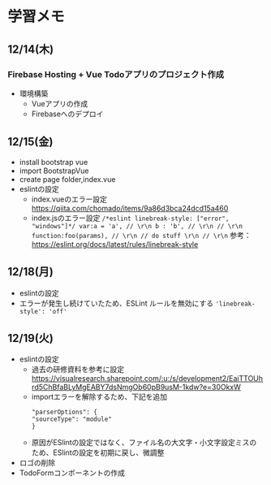 # 学習メモ

## 12/14(木)
### Firebase Hosting + Vue Todoアプリのプロジェクト作成
- 環境構築
  - Vueアプリの作成
  - Firebaseへのデプロイ

## 12/15(金)
- install bootstrap vue
- import BootstrapVue
- create page folder,index.vue
- eslintの設定
  - index.vueのエラー設定
    https://qiita.com/chomado/items/9a86d3bca24dcd15a460
  - index.jsのエラー設定
    ``
    /*eslint linebreak-style: ["error", "windows"]*/
    var:a = 'a', // \r\n
    b : 'b', // \r\n
    // \r\n
    function:foo(params), // \r\n
      // do stuff \r\n
      // \r\n
    ``
    参考：https://eslint.org/docs/latest/rules/linebreak-style

## 12/18(月)
- eslintの設定
 - エラーが発生し続けていたため、ESLint ルールを無効にする
  ``` 'linebreak-style': 'off' ```

## 12/19(火)
- eslintの設定
  - 過去の研修資料を参考に設定
    https://visualresearch.sharepoint.com/:u:/s/development2/EaiTTOUhrd5ChBfaBLyMgEABY7dsNmgOb60pB9usM-1kdw?e=30OkxW
  - importエラーを解除するため、下記を追加
    ```
    "parserOptions": {
    "sourceType": "module"
    }
    ```
  - 原因がESlintの設定ではなく、ファイル名の大文字・小文字設定ミスのため、ESlintの設定を初期に戻し、微調整
- ロゴの削除
- TodoFormコンポーネントの作成
